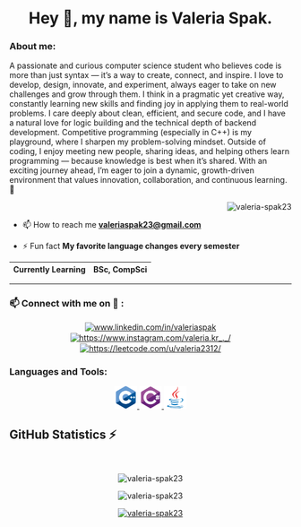<h1 align="center">Hey 👋, my name is Valeria Spak. </h1>
<h3 align="left">About me: </h3>

<!-- <img alt="Coding" style="border-radius:20px;" src="./myAssets/github-banner.jpeg"> -->

<p style="margin-top: 6px; line-height:26x; font-size:16spx;">
	A passionate and curious computer science student who believes code is more than just syntax — it’s a way to create, connect, and inspire. I love to develop, design, innovate, and experiment, always eager to take on new challenges and grow through them. I think in a pragmatic yet creative way, constantly learning new skills and finding joy in applying them to real-world problems. I care deeply about clean, efficient, and secure code, and I have a natural love for logic building and the technical depth of backend development. Competitive programming (especially in C++) is my playground, where I sharpen my problem-solving mindset. Outside of coding, I enjoy meeting new people, sharing ideas, and helping others learn programming — because knowledge is best when it’s shared. With an exciting journey ahead, I’m eager to join a dynamic, growth-driven environment that values innovation, collaboration, and continuous learning. 🌟</p>

<p align="right"> <img src="https://komarev.com/ghpvc/?username=valeria-spak23&label=Profile%20views&color=0e75b6&style=flat" alt="valeria-spak23" /> </p>

- 📫 How to reach me **valeriaspak23@gmail.com**

- ⚡ Fun fact **My favorite language changes every semester**

| Currently Learning | BSc, CompSci |
| ------------------ | ----------- |

<hr>
<h3 align="left">📫 Connect with me on 🔗 :</h3>
<p align="center">
<a href="https://linkedin.com/in/www.linkedin.com/in/valeriaspak" target="blank"><img align="center" src="https://raw.githubusercontent.com/rahuldkjain/github-profile-readme-generator/master/src/images/icons/Social/linked-in-alt.svg" alt="www.linkedin.com/in/valeriaspak" height="30" width="40" /></a>
<a href="https://instagram.com/https://www.instagram.com/valeria.kr_._/" target="blank"><img align="center" src="https://raw.githubusercontent.com/rahuldkjain/github-profile-readme-generator/master/src/images/icons/Social/instagram.svg" alt="https://www.instagram.com/valeria.kr_._/" height="30" width="40" /></a>
<a href="https://www.leetcode.com/https://leetcode.com/u/valeria2312/" target="blank"><img align="center" src="https://raw.githubusercontent.com/rahuldkjain/github-profile-readme-generator/master/src/images/icons/Social/leet-code.svg" alt="https://leetcode.com/u/valeria2312/" height="30" width="40" /></a>
</p>

<h3 align="left">Languages and Tools:</h3>
<p align="center">
<a href="https://www.w3schools.com/cpp/" target="_blank" rel="noreferrer"> <img src="https://raw.githubusercontent.com/devicons/devicon/master/icons/cplusplus/cplusplus-original.svg" alt="cplusplus" width="40" height="40"/> </a> <a href="https://www.w3schools.com/cs/" target="_blank" rel="noreferrer"> <img src="https://raw.githubusercontent.com/devicons/devicon/master/icons/csharp/csharp-original.svg" alt="csharp" width="40" height="40"/> </a> <a href="https://www.java.com" target="_blank" rel="noreferrer"> <img src="https://raw.githubusercontent.com/devicons/devicon/master/icons/java/java-original.svg" alt="java" width="40" height="40"/> </a> </p>


<h2> GitHub Statistics ⚡ </h2>
<br>
<p align="center">
  <img src="https://github-readme-stats.vercel.app/api/top-langs?username=valeria-spak23&show_icons=true&locale=en&layout=compact" alt="valeria-spak23" />
</p>

<p align="center">
  <img src="https://github-readme-streak-stats.herokuapp.com/?user=valeria-spak23&" alt="valeria-spak23" />
</p>

<p align="center">
  <a href="https://github.com/ryo-ma/github-profile-trophy">
    <img src="https://github-profile-trophy.vercel.app/?username=valeria-spak23" alt="valeria-spak23" />
  </a>
</p>


